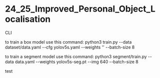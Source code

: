 # 24_25_Improved_Personal_Object_Localisation
CLI

to train a box model use this command: 
python3 train.py --data dataset/data.yaml --cfg yolov5s.yaml --weights '' --batch-size 8

to train a segment model use this command: 
python3 segment/train.py --data data.yaml --weights yolov5s-seg.pt --img 640 --batch-size 8

test